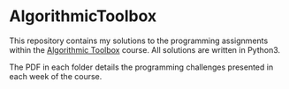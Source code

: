 # AlgorithmicToolbox
This repository contains my solutions to the programming assignments within the [Algorithmic Toolbox](https://www.coursera.org/learn/algorithmic-toolbox) course. All solutions are written in Python3.

The PDF in each folder details the programming challenges presented in each week of the course.
